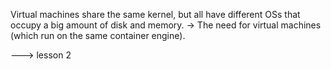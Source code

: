 
Virtual machines share the same kernel, but all have different OSs that occupy a big amount of disk and memory. -> The need for virtual machines (which run on the same container engine).

---> lesson 2